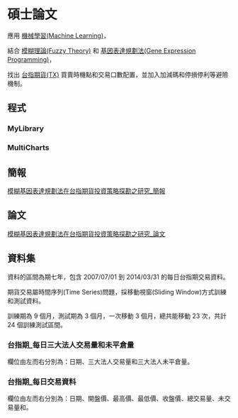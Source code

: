 # 碩士論文

應用 [機械學習(Machine Learning)](https://zh.wikipedia.org/wiki/%E6%9C%BA%E5%99%A8%E5%AD%A6%E4%B9%A0)，

結合 [模糊理論(Fuzzy Theory)](http://wiki.mbalib.com/zh-tw/%E6%A8%A1%E7%B3%8A%E7%90%86%E8%AE%BA) 和 [基因表達規劃法(Gene Expression Programming)](https://en.wikipedia.org/wiki/Gene_expression_programming)，

找出 [台指期貨(TX)](http://www.taifex.com.tw/chinese/2/TX.asp) 買賣時機點和交易口數配置，並加入加減碼和停損停利等避險機制。

## 程式

### MyLibrary



### MultiCharts



## 簡報

[模糊基因表達規劃法在台指期貨投資策略探勘之研究_簡報](https://github.com/bobtai/thesis/blob/master/%E7%B0%A1%E5%A0%B1/%E6%A8%A1%E7%B3%8A%E5%9F%BA%E5%9B%A0%E8%A1%A8%E9%81%94%E8%A6%8F%E5%8A%83%E6%B3%95%E5%9C%A8%E5%8F%B0%E6%8C%87%E6%9C%9F%E8%B2%A8%E6%8A%95%E8%B3%87%E7%AD%96%E7%95%A5%E6%8E%A2%E5%8B%98%E4%B9%8B%E7%A0%94%E7%A9%B6.pdf)

## 論文

[模糊基因表達規劃法在台指期貨投資策略探勘之研究_論文](https://github.com/bobtai/thesis/blob/master/%E8%AB%96%E6%96%87/%E6%A8%A1%E7%B3%8A%E5%9F%BA%E5%9B%A0%E8%A1%A8%E9%81%94%E8%A6%8F%E5%8A%83%E6%B3%95%E5%9C%A8%E5%8F%B0%E6%8C%87%E6%9C%9F%E8%B2%A8%E6%8A%95%E8%B3%87%E7%AD%96%E7%95%A5%E6%8E%A2%E5%8B%98%E4%B9%8B%E7%A0%94%E7%A9%B6.pdf)

## 資料集

資料的區間為期七年，包含 2007/07/01 到 2014/03/31 的每日台指期交易資料。

期貨交易屬時間序列(Time Series)問題，採移動視窗(Sliding Window)方式訓練和測試資料。

訓練期為 9 個月，測試期為 3 個月，一次移動 3 個月，總共能移動 23 次，共計 24 個訓練測試區間。

### 台指期_每日三大法人交易量和未平倉量

欄位由左而右分別為：日期、三大法人交易量和三大法人未平倉量。

### 台指期_每日交易資料

欄位由左而右分別為：日期、開盤價、最高價、最低價、收盤價、總交易量、未交易量和。


